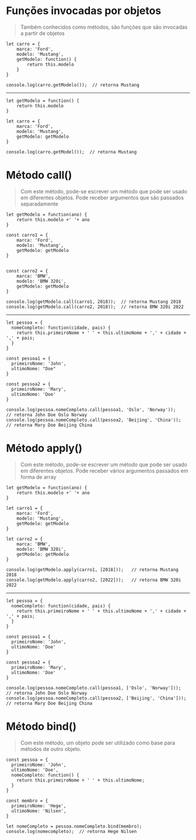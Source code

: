 # Funções invocadas por objetos

> Também conhecidos como métodos, são funções que são invocadas a partir de objetos

    let carro = {
        marca: 'Ford',
        modelo: 'Mustang',
        getModelo: function() {
            return this.modelo
        }
    }

    console.log(carro.getModelo());  // retorna Mustang

----

    let getModelo = function() {
        return this.modelo
    }

    let carro = {
        marca: 'Ford',
        modelo: 'Mustang',
        getModelo: getModelo
    }

    console.log(carro.getModel());  // retorna Mustang

# Método call()

> Com este método, pode-se escrever um método que pode ser usado em diferentes objetos. Pode receber argumentos que são passados separadamente

    let getModelo = function(ano) {
        return this.modelo +' '+ ano
    }

    const carro1 = {
        marca: 'Ford',
        modelo: 'Mustang',
        getModelo: getModelo
    }
    
    
    const carro2 = {
        marca: 'BMW',
        modelo: 'BMW 320i',
        getModelo: getModelo
    }

    console.log(getModelo.call(carro1, 2018));  // retorna Mustang 2018
    console.log(getModelo.call(carro2, 2018));  // retorna BMW 320i 2022
    
---

    let pessoa = {
      nomeCompleto: function(cidade, pais) {
        return this.primeiroNome + ' ' + this.ultimoNome + ',' + cidade + ',' + pais;
      }
    }

    const pessoa1 = {
      primeiroNome: 'John',
      ultimoNome: "Doe"
    }
    
    const pessoa2 = {
      primeiroNome: 'Mary',
      ultimoNome: 'Doe'
    }

    console.log(pessoa.nomeCompleto.call(pessoa1, 'Oslo', 'Norway'));    // retorna John Doe Oslo Norway
    console.log(pessoa.nomeCompleto.call(pessoa2, 'Beijing', 'China'));    // retorna Mary Doe Beijing China

# Método apply()

> Com este método, pode-se escrever um método que pode ser usado em diferentes objetos. Pode receber vários argumentos passados em forma de array

    let getModelo = function(ano) {
        return this.modelo +' '+ ano
    }

    let carro1 = {
        marca: 'Ford',
        modelo: 'Mustang',
        getModelo: getModelo
    }
    
    let carro2 = {
        marca: 'BMW',
        modelo: 'BMW 320i',
        getModelo: getModelo
    }

    console.log(getModelo.apply(carro1, [2018]));   // retorna Mustang 2018
    console.log(getModelo.apply(carro2, [2022]));   // retorna BMW 320i 2022
    
---
    
    
    let pessoa = {
      nomeCompleto: function(cidade, pais) {
        return this.primeiroNome + ' ' + this.ultimoNome + ',' + cidade + ',' + pais;
      }
    }

    const pessoa1 = {
      primeiroNome: 'John',
      ultimoNome: 'Doe'
    }
    
    const pessoa2 = {
      primeiroNome: 'Mary',
      ultimoNome: 'Doe'
    }

    console.log(pessoa.nomeCompleto.call(pessoa1, ['Oslo', 'Norway']));    // retorna John Doe Oslo Norway
    console.log(pessoa.nomeCompleto.call(pessoa2, ['Beijing', 'China']));    // retorna Mary Doe Beijing China
    
# Método bind()

> Com este método, um objeto pode ser utilizado como base para métodos de outro objeto.

    const pessoa = {
      primeiroNome: 'John',
      ultimoNome: 'Doe',
      nomeCompleto: function() {
        return this.primeiroNome + ' ' + this.ultimoNome;
      }
    }

    const membro = {
      primeiroNome: 'Hege',
      ultimoNome: 'Nilsen',
    }

    let nomeCompleto = pessoa.nomeCompleto.bind(membro);
    console.log(nomecompleto);  // retorna Hege Nilsen

